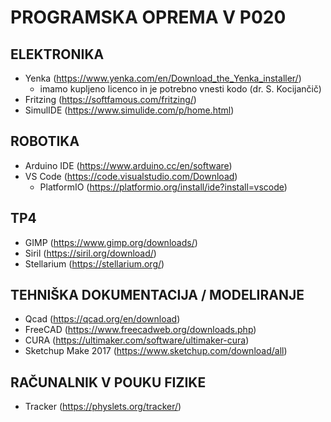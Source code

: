 # PROGRAMSKA OPREMA V P020

## ELEKTRONIKA
- Yenka (https://www.yenka.com/en/Download_the_Yenka_installer/)
    + imamo kupljeno licenco in je potrebno vnesti kodo (dr. S. Kocijančič)
- Fritzing (https://softfamous.com/fritzing/)
- SimulIDE (https://www.simulide.com/p/home.html)

## ROBOTIKA
- Arduino IDE (https://www.arduino.cc/en/software)
- VS Code (https://code.visualstudio.com/Download)
    + PlatformIO (https://platformio.org/install/ide?install=vscode)

## TP4
- GIMP (https://www.gimp.org/downloads/)
- Siril (https://siril.org/download/)
- Stellarium (https://stellarium.org/)

## TEHNIŠKA DOKUMENTACIJA / MODELIRANJE
- Qcad (https://qcad.org/en/download)
- FreeCAD (https://www.freecadweb.org/downloads.php)
- CURA (https://ultimaker.com/software/ultimaker-cura)
- Sketchup Make 2017 (https://www.sketchup.com/download/all)

## RAČUNALNIK V POUKU FIZIKE
- Tracker (https://physlets.org/tracker/)
